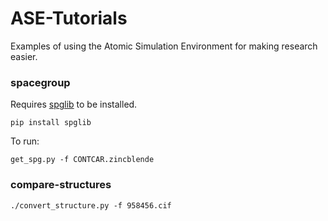 # ASE-Tutorials

Examples of using the Atomic Simulation Environment for making research easier.

### spacegroup

Requires [spglib](http://spglib.sourceforge.net/python-spglib.html#python-spglib) to be installed.
```
pip install spglib
```
To run:
```
get_spg.py -f CONTCAR.zincblende
```

### compare-structures

```
./convert_structure.py -f 958456.cif
```
